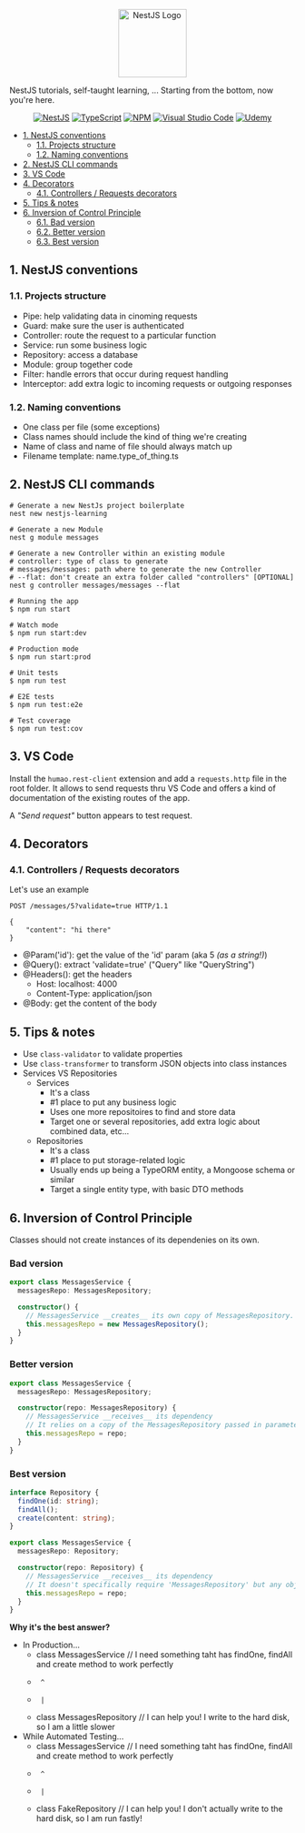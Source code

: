 <p align="center">
  <a href="https://nestjs.com" target="blank"><img src="https://seeklogo.com/images/N/nestjs-logo-09342F76C0-seeklogo.com.png" width="120" alt="NestJS Logo" /></a>
</p>

NestJS tutorials, self-taught learning, ... Starting from the bottom, now you're here.

<p align="center">
    <a href="#" target="_blank"><img src="https://camo.githubusercontent.com/8855980a487f9e31426fbfc2cbbfdda5aa3b7f1d390e262e652e639e911b3d87/68747470733a2f2f696d672e736869656c64732e696f2f62616467652f6e6573746a732d2532334530323334452e7376673f7374796c653d666f722d7468652d6261646765266c6f676f3d6e6573746a73266c6f676f436f6c6f723d7768697465" alt="NestJS" /></a>
    <a href="#" target="_blank"><img src="https://img.shields.io/badge/TypeScript-007ACC?style=for-the-badge&logo=typescript&logoColor=white" alt="TypeScript" /></a>
    <a href="#" target="_blank"><img src="https://img.shields.io/badge/NPM-%23000000.svg?style=for-the-badge&logo=npm&logoColor=white" alt="NPM" /></a>
    <a href="#" target="_blank"><img src="https://img.shields.io/badge/Visual%20Studio%20Code-0078d7.svg?style=for-the-badge&logo=visual-studio-code&logoColor=white" alt="Visual Studio Code" /></a>
    <a href="#" target="_blank"><img src="https://img.shields.io/badge/Udemy-A435F0?style=for-the-badge&logo=Udemy&logoColor=white" alt="Udemy" /></a>
</p>

<!-- TOC -->

- [1. NestJS conventions](#1-nestjs-conventions)
  - [1.1. Projects structure](#11-projects-structure)
  - [1.2. Naming conventions](#12-naming-conventions)
- [2. NestJS CLI commands](#2-nestjs-cli-commands)
- [3. VS Code](#3-vs-code)
- [4. Decorators](#4-decorators)
  - [4.1. Controllers / Requests decorators](#41-controllers--requests-decorators)
- [5. Tips & notes](#5-tips--notes)
- [6. Inversion of Control Principle](#6-inversion-of-control-principle)
  - [6.1. Bad version](#61-bad-version)
  - [6.2. Better version](#62-better-version)
  - [6.3. Best version](#63-best-version)

<!-- /TOC -->

## 1. NestJS conventions

### 1.1. Projects structure

- Pipe: help validating data in cinoming requests
- Guard: make sure the user is authenticated
- Controller: route the request to a particular function
- Service: run some business logic
- Repository: access a database
- Module: group together code
- Filter: handle errors that occur during request handling
- Interceptor: add extra logic to incoming requests or outgoing responses

### 1.2. Naming conventions

- One class per file (some exceptions)
- Class names should include the kind of thing we're creating
- Name of class and name of file should always match up
- Filename template: name.type_of_thing.ts

## 2. NestJS CLI commands

```shell
# Generate a new NestJs project boilerplate
nest new nestjs-learning

# Generate a new Module
nest g module messages

# Generate a new Controller within an existing module
# controller: type of class to generate
# messages/messages: path where to generate the new Controller
# --flat: don't create an extra folder called "controllers" [OPTIONAL]
nest g controller messages/messages --flat

# Running the app
$ npm run start

# Watch mode
$ npm run start:dev

# Production mode
$ npm run start:prod

# Unit tests
$ npm run test

# E2E tests
$ npm run test:e2e

# Test coverage
$ npm run test:cov
```

## 3. VS Code

Install the `humao.rest-client` extension and add a `requests.http` file in the root folder.
It allows to send requests thru VS Code and offers a kind of documentation of the existing routes of the app.

A _"Send request"_ button appears to test request.

## 4. Decorators

### 4.1. Controllers / Requests decorators

Let's use an example

```curl
POST /messages/5?validate=true HTTP/1.1

{
    "content": "hi there"
}
```

- @Param('id'): get the value of the 'id' param (aka 5 _(as a string!)_)
- @Query(): extract 'validate=true' ("Query" like "QueryString")
- @Headers(): get the headers
  - Host: localhost: 4000
  - Content-Type: application/json
- @Body: get the content of the body

## 5. Tips & notes

- Use `class-validator` to validate properties
- Use `class-transformer` to transform JSON objects into class instances
- Services VS Repositories
  - Services
    - It's a class
    - #1 place to put any business logic
    - Uses one more repositoires to find and store data
    - Target one or several repositories, add extra logic about combined data, etc...
  - Repositories
    - It's a class
    - #1 place to put storage-related logic
    - Usually ends up being a TypeORM entity, a Mongoose schema or similar
    - Target a single entity type, with basic DTO methods

## 6. Inversion of Control Principle

Classes should not create instances of its dependenies on its own.

### Bad version

```typescript
export class MessagesService {
  messagesRepo: MessagesRepository;

  constructor() {
    // MessagesService __creates__ its own copy of MessagesRepository.
    this.messagesRepo = new MessagesRepository();
  }
}
```

### Better version

```typescript
export class MessagesService {
  messagesRepo: MessagesRepository;

  constructor(repo: MessagesRepository) {
    // MessagesService __receives__ its dependency
    // It relies on a copy of the MessagesRepository passed in parameters
    this.messagesRepo = repo;
  }
}
```

### Best version

```typescript
interface Repository {
  findOne(id: string);
  findAll();
  create(content: string);
}

export class MessagesService {
  messagesRepo: Repository;

  constructor(repo: Repository) {
    // MessagesService __receives__ its dependency
    // It doesn't specifically require 'MessagesRepository' but any object that satisfies the interface (it could be the Messagesrepository or any other repository)
    this.messagesRepo = repo;
  }
}
```

**Why it's the best answer?**

- In Production...
  - class MessagesService // I need something taht has findOne, findAll and create method to work perfectly
  -      ^
  -      |
  - class MessagesRepository // I can help you! I write to the hard disk, so I am a little slower
- While Automated Testing...
  - class MessagesService // I need something taht has findOne, findAll and create method to work perfectly
  -      ^
  -      |
  - class FakeRepository // I can help you! I don't actually write to the hard disk, so I am run fastly!
